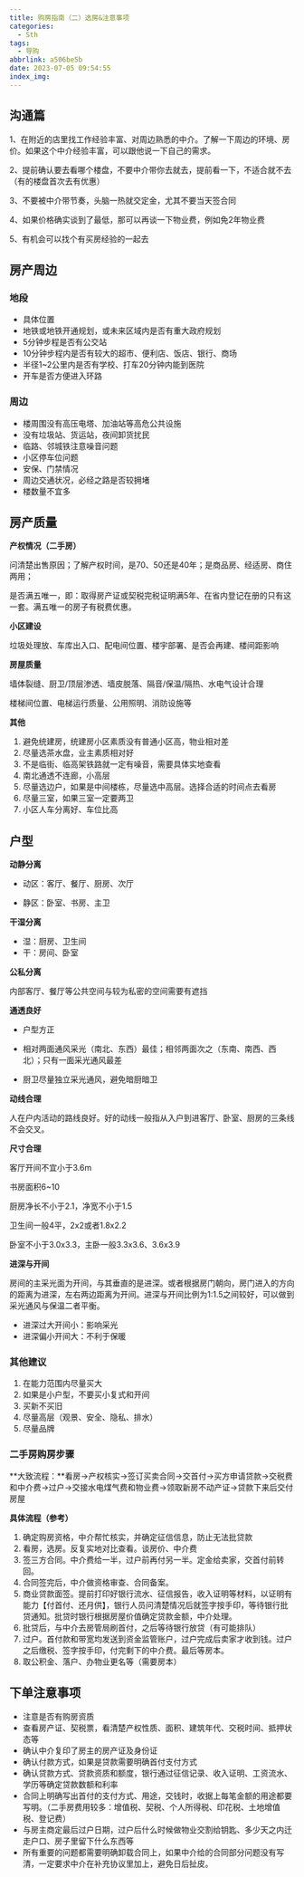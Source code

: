 ```yaml
---
title: 购房指南（二）选房&注意事项
categories:
  - Sth
tags:
  - 导购
abbrlink: a506be5b
date: 2023-07-05 09:54:55
index_img:
---
```


<!-- more -->
<!-- categories:Dev、Ops、Study、Sth、News、work-->
<!-- tags: 
Python、MySQL、LeetCode、机器学习、Linux、Big Data、Java、BlockChain、Docker、Web 、分布式、
Maven、数据结构、JVM、JavaScript、Crontab、Shell、Ubuntu、VPN、NodeJS、String、VM、Hadoop、
Life、树莓派、Git、Hexo、算法、运维、网络、看法、电影、美学、写作、哲学、文档、绘画、前端、
历史、政治、社会、导购
 -->
## 沟通篇

1、在附近的店里找工作经验丰富、对周边熟悉的中介。了解一下周边的环境、房价。如果这个中介经验丰富，可以跟他说一下自己的需求。

2、提前确认要去看哪个楼盘，不要中介带你去就去，提前看一下，不适合就不去（有的楼盘首次去有优惠）

3、不要被中介带节奏，头脑一热就交定金，尤其不要当天签合同

4、如果价格确实谈到了最低，那可以再谈一下物业费，例如免2年物业费

5、有机会可以找个有买房经验的一起去



## 房产周边

### 地段

* 具体位置
* 地铁或地铁开通规划，或未来区域内是否有重大政府规划
* 5分钟步程是否有公交站
* 10分钟步程内是否有较大的超市、便利店、饭店、银行、商场
* 半径1~2公里内是否有学校、打车20分钟内能到医院
* 开车是否方便进入环路

### 周边

* 楼周围没有高压电塔、加油站等高危公共设施
* 没有垃圾站、货运站，夜间卸货扰民
* 临路、邻城铁注意噪音问题
* 小区停车位问题
* 安保、门禁情况
* 周边交通状况，必经之路是否较拥堵
* 楼数量不宜多



## 房产质量

**产权情况（二手房）**

问清楚出售原因；了解产权时间，是70、50还是40年；是商品房、经适房、商住两用；

是否满五唯一，即：取得房产证或契税完税证明满5年、在省内登记在册的只有这一套。满五唯一的房子有税费优惠。

**小区建设**

垃圾处理放、车库出入口、配电间位置、楼宇部署、是否会再建、楼间距影响

**房屋质量**

墙体裂缝、厨卫/顶层渗透、墙皮脱落、隔音/保温/隔热、水电气设计合理

楼梯间位置、电梯运行质量、公用照明、消防设施等

**其他**

1. 避免统建房，统建房小区素质没有普通小区高，物业相对差
2. 尽量选茶水盘，业主素质相对好
3. 不是临街、临高架铁路就一定有噪音，需要具体实地查看
4. 南北通透不连廊，小高层
5. 尽量选边户，如果是中间楼栋，尽量选中高层。选择合适的时间点去看房
6. 尽量三室，如果三室一定要两卫
7. 小区人车分离好、车位比高





## 户型

**动静分离**

* 动区：客厅、餐厅、厨房、次厅

* 静区：卧室、书房、主卫

**干湿分离**

* 湿：厨房、卫生间
* 干：房间、卧室

**公私分离**

内部客厅、餐厅等公共空间与较为私密的空间需要有遮挡

**通透良好**

* 户型方正

* 相对两面通风采光（南北、东西）最佳；相邻两面次之（东南、南西、西北）；只有一面采光通风最差

* 厨卫尽量独立采光通风，避免暗厨暗卫

**动线合理**

人在户内活动的路线良好。好的动线一般指从入户到进客厅、卧室、厨房的三条线不会交叉。

**尺寸合理**

客厅开间不宜小于3.6m

书房面积6~10

厨房净长不小于2.1，净宽不小于1.5

卫生间一般4平，2x2或者1.8x2.2

卧室不小于3.0x3.3，主卧一般3.3x3.6、3.6x3.9

**进深与开间**

房间的主采光面为开间，与其垂直的是进深。或者根据房门朝向，房门进入的方向的距离为进深，左右两边距离为开间。进深与开间比例为1:1.5之间较好，可以做到采光通风与保温二者平衡。

* 进深过大开间小：影响采光
* 进深偏小开间大：不利于保暖



### 其他建议

1. 在能力范围内尽量买大
2. 如果是小户型，不要买小复式和开间
3. 买新不买旧
4. 尽量高层（观景、安全、隐私、排水）
5. 尽量品牌



### 二手房购房步骤

**大致流程：**看房→产权核实→签订买卖合同→交首付→买方申请贷款→交税费和中介费→过户→交接水电煤气费和物业费→领取新房不动产证→贷款下来后交付房屋

**具体流程（参考）**

1. 确定购房资格，中介帮忙核实，并确定征信信息，防止无法批贷款
2. 看房，选房。反复实地对比查看。谈房价、中介费
3. 签三方合同。中介费给一半，过户前再付另一半。定金给卖家，交首付前转回。
4. 合同签完后，中介做资格审查、合同备案。
5. 商业贷款面签。提前打印好银行流水、征信报告，收入证明等材料，以证明有能力【付首付、还月供】，银行人员问清楚情况后就签字按手印，等待银行批贷通知。批贷时银行根据房屋价值确定贷款金额，中介处理。
6. 批贷后，与中介去房管局刷首付，之后等待银行放贷（有可能排队）
7. 过户。首付款和带宽均发送到资金监管账户，过户完成后卖家才收到钱。过户之后缴税、签字按手印，付完剩下的中介费。最后等房本。
8. 取公积金、落户、办物业更名等（需要房本）





## 下单注意事项

* 注意是否有购房资质
* 查看房产证、契税票，看清楚产权性质、面积、建筑年代、交税时间、抵押状态等
* 确认中介复印了房主的房产证及身份证
* 确认付款方式，如果是贷款需要明确首付支付方式
* 确认贷款方式、贷款资质和额度，银行通过征信记录、收入证明、工资流水、学历等确定贷款数额和利率
* 合同上明确写出首付的支付方式、用途，交钱时，收据上每笔金额的用途都要写明。（二手房费用较多：增值税、契税、个人所得税、印花税、土地增值税、登记费）
* 与房主商定最后过户日期，过户后什么时候做物业交割给钥匙、多少天之内迁走户口、房子里留下什么东西等
* 所有重要的问题都需要明确卸载合同上，如果中介给的合同部分问题没有写清，一定要求中介在补充协议里加上，避免日后扯皮。


